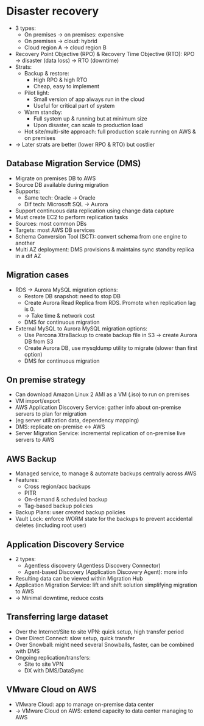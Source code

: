 # Disaster recovery
- 3 types:
  - On premises -> on premises: expensive
  - On premises -> cloud: hybrid
  - Cloud region A -> cloud region B
- Recovery Point Objective (RPO) & Recovery Time Objective (RTO): RPO -> disaster (data loss) -> RTO (downtime)
- Strats:
  - Backup & restore:
    - High RPO & high RTO
    - Cheap, easy to implement
  - Pilot light:
    - Small version of app always run in the cloud
    - Useful for critical part of system
  - Warm standby:
    - Full system up & running but at minimum size
    - Upon disaster, can scale to production load
  - Hot site/multi-site approach: full production scale running on AWS & on premises
- -> Later strats are better (lower RPO & RTO) but costlier
## Database Migration Service (DMS)
- Migrate on premises DB to AWS
- Source DB available during migration
- Supports:
  - Same tech: Oracle -> Oracle
  - Dif tech: Microsoft SQL -> Aurora
- Support continuous data replication using change data capture
- Must create EC2 to perform replication tasks
- Sources: most common DBs
- Targets: most AWS DB services
- Schema Conversion Tool (SCT): convert schema from one engine to another
- Multi AZ deployment: DMS provisions & maintains sync standby replica in a dif AZ
## Migration cases
- RDS -> Aurora MySQL migration options:
  - Restore DB snapshot: need to stop DB
  - Create Aurora Read Replica from RDS. Promote when replication lag is 0.
  - -> Take time & network cost
  - DMS for continuous migration
- External MySQL to Aurora MySQL migration options:
  - Use Percona XtraBackup to create backup file in S3 -> create Aurora DB from S3
  - Create Aurora DB, use mysqldump utility to migrate (slower than first option)
  - DMS for continuous migration
## On premise strategy
- Can download Amazon Linux 2 AMI as a VM (.iso) to run on premises
- VM import/export
- AWS Application Discovery Service: gather info about on-premise servers to plan for migration
- (eg server utilization data, dependency mapping)
- DMS: replicate on-premise <-> AWS
- Server Migration Service: incremental replication of on-premise live servers to AWS
## AWS Backup
- Managed service, to manage & automate backups centrally across AWS
- Features:
  - Cross region/acc backups
  - PITR
  - On-demand & scheduled backup
  - Tag-based backup policies
- Backup Plans: user created backup policies
- Vault Lock: enforce WORM state for the backups to prevent accidental deletes (including root user)
## Application Discovery Service
- 2 types:
  - Agentless discovery (Agentless Discovery Connector)
  - Agent-based Discovery (Application Discovery Agent): more info
- Resulting data can be viewed within Migration Hub
- Application Migration Service: lift and shift solution simplifying migration to AWS
- -> Minimal downtime, reduce costs
## Transferring large dataset
- Over the Internet/Site to site VPN: quick setup, high transfer period
- Over Direct Connect: slow setup, quick transfer
- Over Snowball: might need several Snowballs, faster, can be combined with DMS
- Ongoing replication/transfers:
  - Site to site VPN
  - DX with DMS/DataSync
## VMware Cloud on AWS
- VMware Cloud: app to manage on-premise data center
- -> VMware Cloud on AWS: extend capacity to data center managing to AWS